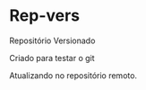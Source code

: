 # Rep-vers
 Repositório Versionado
 
 Criado para testar o git
 
 Atualizando no repositório remoto.
